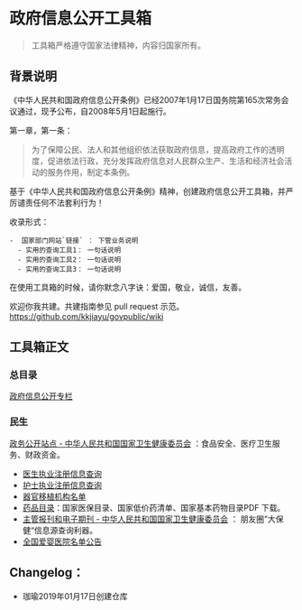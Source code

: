 # 政府信息公开工具箱

> 工具箱严格遵守国家法律精神，内容归国家所有。

## 背景说明
《中华人民共和国政府信息公开条例》已经2007年1月17日国务院第165次常务会议通过，现予公布，自2008年5月1日起施行。

第一章，第一条：
> 为了保障公民、法人和其他组织依法获取政府信息，提高政府工作的透明度，促进依法行政，充分发挥政府信息对人民群众生产、生活和经济社会活动的服务作用，制定本条例。 

基于《中华人民共和国政府信息公开条例》精神，创建政府信息公开工具箱，并严厉谴责任何不法套利行为！

 收录形式：
  
  ```
  -  国家部门网站`链接` ： 下管业务说明
    - 实用的查询工具1： 一句话说明
    - 实用的查询工具2： 一句话说明
    - 实用的查询工具3： 一句话说明
  ```

在使用工具箱的时候，请你默念八字诀：爱国，敬业，诚信，友善。   

欢迎你我共建。共建指南参见 pull request 示范。https://github.com/kkjiayu/govpublic/wiki

## 工具箱正文

### 总目录
[政府信息公开专栏](http://www.gov.cn/zhengce/xxgkzl.htm) 


### 民生
[政务公开站点 - 中华人民共和国国家卫生健康委员会](http://www.nhc.gov.cn/zwgk/index.shtml) ：食品安全、医疗卫生服务、财政资金。 
  - [医生执业注册信息查询](http://zgcx.nhfpc.gov.cn:9090/doctor) 
  - [护士执业注册信息查询](http://zgcx.nhfpc.gov.cn:9090/nurse) 
  - [器官移植机构名单](http://www.nhc.gov.cn/zhuz/yzjg/list.shtml)
  - [药品目录](http://cdsip.nhfpc.gov.cn/druglist/52.html)：国家医保目录、国家低价药清单、国家基本药物目录PDF 下载。 
  - [主管报刊和电子期刊 - 中华人民共和国国家卫生健康委员会](http://www.nhc.gov.cn/zhuz/zgbk/201612/93a6cd0ea6944c87867ce78821443ea3.shtml) ： 朋友圈”大保健“信息源查询利器。 
  - [全国爱婴医院名单公告](http://www.nhc.gov.cn/zhuz/yymd/201511/e5650712dbcd449e9d2e01129a698b9c.shtml)  
  
  
## Changelog： 
- 珈瑜2019年01月17日创建仓库
